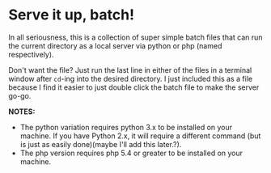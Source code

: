 # Serve it up, batch!

In all seriousness, this is a collection of super simple batch files that can run the current directory as a local server via python or php (named respectively).

Don't want the file? Just run the last line in either of the files in a terminal window after `cd`-ing into the desired directory. I just included this as a file because I find it easier to just double click the batch file to make the server go-go.

**NOTES:**
- The python variation requires python 3.x to be installed on your machine. If you have Python 2.x, it will require a different command (but is just as easily done)(maybe I'll add this later.?).
- The php version requires php 5.4 or greater to be installed on your machine.
